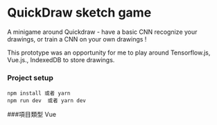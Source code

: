 # QuickDraw sketch game

A minigame around Quickdraw - have a basic CNN recognize your drawings, or train a CNN on your own drawings !

This prototype was an opportunity for me to play around Tensorflow.js, Vue.js., IndexedDB to store drawings.

### Project setup

```
npm install 或者 yarn
npm run dev  或者 yarn dev
```

###項目類型
Vue
